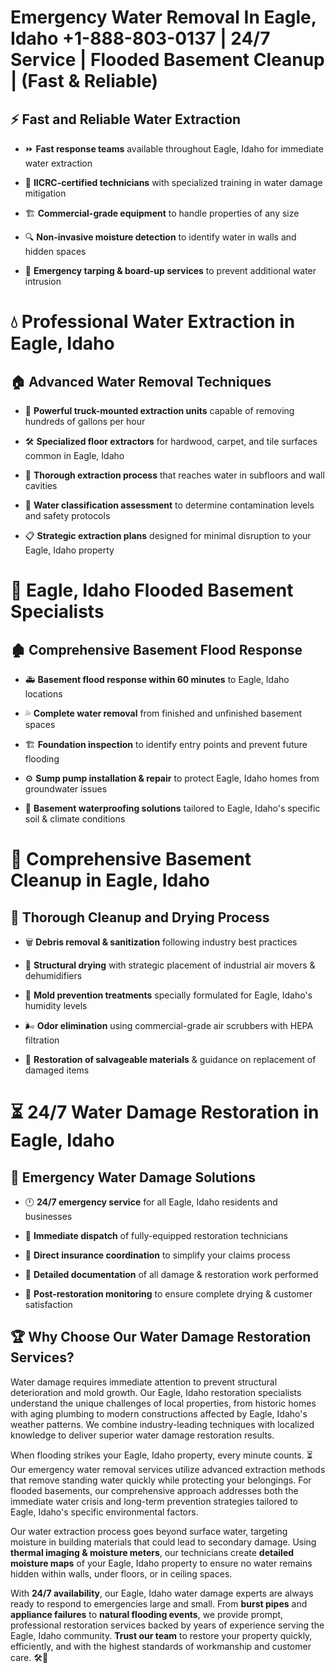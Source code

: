 # Emergency Water Removal In Eagle, Idaho +1-888-803-0137 | 24/7 Service | Flooded Basement Cleanup | (Fast & Reliable)  

## ⚡ Fast and Reliable Water Extraction  
- ⏩ **Fast response teams** available throughout Eagle, Idaho for immediate water extraction  
- 🏅 **IICRC-certified technicians** with specialized training in water damage mitigation  
- 🏗️ **Commercial-grade equipment** to handle properties of any size  
- 🔍 **Non-invasive moisture detection** to identify water in walls and hidden spaces  
- 🛑 **Emergency tarping & board-up services** to prevent additional water intrusion  

# 💧 Professional Water Extraction in Eagle, Idaho  

## 🏠 Advanced Water Removal Techniques  
- 🚛 **Powerful truck-mounted extraction units** capable of removing hundreds of gallons per hour  
- 🛠️ **Specialized floor extractors** for hardwood, carpet, and tile surfaces common in Eagle, Idaho  
- 📏 **Thorough extraction process** that reaches water in subfloors and wall cavities  
- 🧪 **Water classification assessment** to determine contamination levels and safety protocols  
- 📋 **Strategic extraction plans** designed for minimal disruption to your Eagle, Idaho property  

# 🌊 Eagle, Idaho Flooded Basement Specialists  

## 🏚️ Comprehensive Basement Flood Response  
- 🚑 **Basement flood response within 60 minutes** to Eagle, Idaho locations  
- 💦 **Complete water removal** from finished and unfinished basement spaces  
- 🏗️ **Foundation inspection** to identify entry points and prevent future flooding  
- ⚙️ **Sump pump installation & repair** to protect Eagle, Idaho homes from groundwater issues  
- 🌱 **Basement waterproofing solutions** tailored to Eagle, Idaho's specific soil & climate conditions  

# 🧹 Comprehensive Basement Cleanup in Eagle, Idaho  

## 🔄 Thorough Cleanup and Drying Process  
- 🗑️ **Debris removal & sanitization** following industry best practices  
- 💨 **Structural drying** with strategic placement of industrial air movers & dehumidifiers  
- 🦠 **Mold prevention treatments** specially formulated for Eagle, Idaho's humidity levels  
- 🌬️ **Odor elimination** using commercial-grade air scrubbers with HEPA filtration  
- 🔧 **Restoration of salvageable materials** & guidance on replacement of damaged items  

# ⏳ 24/7 Water Damage Restoration in Eagle, Idaho  

## 🚀 Emergency Water Damage Solutions  
- 🕛 **24/7 emergency service** for all Eagle, Idaho residents and businesses  
- 🚒 **Immediate dispatch** of fully-equipped restoration technicians  
- 🏦 **Direct insurance coordination** to simplify your claims process  
- 📜 **Detailed documentation** of all damage & restoration work performed  
- 🔎 **Post-restoration monitoring** to ensure complete drying & customer satisfaction  

## 🏆 Why Choose Our Water Damage Restoration Services?  
Water damage requires immediate attention to prevent structural deterioration and mold growth. Our Eagle, Idaho restoration specialists understand the unique challenges of local properties, from historic homes with aging plumbing to modern constructions affected by Eagle, Idaho's weather patterns. We combine industry-leading techniques with localized knowledge to deliver superior water damage restoration results.  

When flooding strikes your Eagle, Idaho property, every minute counts. ⏳ Our emergency water removal services utilize advanced extraction methods that remove standing water quickly while protecting your belongings. For flooded basements, our comprehensive approach addresses both the immediate water crisis and long-term prevention strategies tailored to Eagle, Idaho's specific environmental factors.  

Our water extraction process goes beyond surface water, targeting moisture in building materials that could lead to secondary damage. Using **thermal imaging & moisture meters**, our technicians create **detailed moisture maps** of your Eagle, Idaho property to ensure no water remains hidden within walls, under floors, or in ceiling spaces.  

With **24/7 availability**, our Eagle, Idaho water damage experts are always ready to respond to emergencies large and small. From **burst pipes** and **appliance failures** to **natural flooding events**, we provide prompt, professional restoration services backed by years of experience serving the Eagle, Idaho community. **Trust our team** to restore your property quickly, efficiently, and with the highest standards of workmanship and customer care. 🛠️💪  
